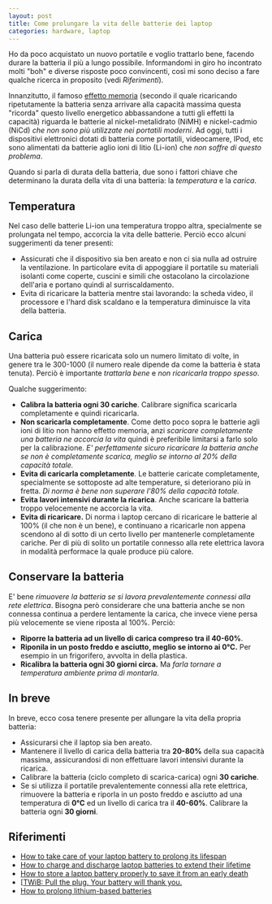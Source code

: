 ```yaml
---
layout: post
title: Come prolungare la vita delle batterie dei laptop
categories: hardware, laptop
---
```


Ho da poco acquistato un nuovo portatile e voglio trattarlo bene, facendo durare la batteria il più a lungo possibile. Informandomi in giro ho incontrato molti "boh" e diverse risposte poco convincenti, così mi sono deciso a fare qualche ricerca in proposito (vedi *Riferimenti*).

Innanzitutto, il famoso [effetto memoria](https://it.wikipedia.org/wiki/Accumulatore_di_carica_elettrica#Effetto_memoria) (secondo il quale ricaricando ripetutamente la batteria senza arrivare alla capacità massima questa "ricorda" questo livello energetico abbassandone a tutti gli effetti la capacità) riguarda le batterie al nickel-metalidrato (NiMH) e nickel-cadmio (NiCd) *che non sono più utilizzate nei portatili moderni*. Ad oggi, tutti i dispositivi elettronici dotati di batteria come portatili, videocamere, IPod, etc sono alimentati da batterie aglio ioni di litio (Li-ion) che *non soffre di questo problema*.

Quando si parla di durata della batteria, due sono i fattori chiave che determinano la durata della vita di una batteria: la *temperatura* e la *carica*.

## Temperatura ##
Nel caso delle batterie Li-ion una temperatura troppo altra, specialmente se prolungata nel tempo, accorcia la vita delle batterie. Perciò ecco alcuni suggerimenti da tener presenti:

 - Assicurati che il dispositivo sia ben areato e non ci sia nulla ad ostruire la ventilazione. In particolare evita di appoggiare il portatile su materiali isolanti come coperte, cuscini e simili che ostacolano la circolazione dell'aria e portano quindi al surriscaldamento.
 - Evita di ricaricare la batteria mentre stai lavorando: la scheda video, il processore e l'hard disk scaldano e la temperatura diminuisce la vita della batteria.

## Carica ##
Una batteria può essere ricaricata solo un numero limitato di volte, in genere tra le 300-1000 (il numero reale dipende da come la batteria è stata tenuta). Perciò è importante *trattarla bene* e *non ricaricarla troppo spesso*.

Qualche suggerimento:

 - **Calibra la batteria ogni 30 cariche**. Calibrare significa scaricarla completamente e quindi ricaricarla.
 - **Non scaricarla completamente**. Come detto poco sopra le batterie agli ioni di litio non hanno effetto memoria, anzi *scaricare completamente una batteria ne accorcia la vita* quindi è preferibile limitarsi a farlo solo per la calibrazione. *E' perfettamente sicuro ricaricare la batteria anche se non è completamente scarica, meglio se intorno al 20% della capacità totale.*
 - **Evita di caricarla completamente**. Le batterie caricate completamente, specialmente se sottoposte ad alte temperature, si deteriorano più in fretta. *Di norma è bene non superare l'80% della capacità totale.*
 - **Evita lavori intensivi durante la ricarica**. Anche scaricare la batteria troppo velocemente ne accorcia la vita.
 - **Evita di ricaricare.** Di norma i laptop cercano di ricaricare le batterie al 100% (il che non è un bene), e continuano a ricaricarle non appena scendono al di sotto di un certo livello per mantenerle completamente cariche. Per di più di solito un portatile connesso alla rete elettrica lavora in modalità performace la quale produce più calore. 
 
## Conservare la batteria ## 
E' bene *rimuovere la batteria se si lavora prevalentemente connessi alla rete elettrica*. Bisogna però considerare che una batteria anche se non connessa continua a perdere lentamente la carica, che invece viene persa più velocemente se viene riposta al 100%. Perciò:

 - **Riporre la batteria ad un livello di carica compreso tra il 40-60%**.
 - **Riponila in un posto freddo e asciutto, meglio se intorno ai 0°C.** Per esempio in un frigorifero, avvolta in della plastica.
 - **Ricalibra la batteria ogni 30 giorni circa.** Ma *farla tornare a temperatura ambiente prima di montarla*.

## In breve ##
In breve, ecco cosa tenere presente per allungare la vita della propria batteria:

 - Assicurarsi che il laptop sia ben areato.
 - Mantenere il livello di carica della batteria tra **20-80%** della sua capacità massima, assicurandosi di non effettuare lavori intensivi durante la ricarica.
 - Calibrare la batteria (ciclo completo di scarica-carica) ogni **30 cariche**.
 - Se si utilizza il portatile prevalentemente connessi alla rete elettrica, rimuovere la batteria e riporla in un posto freddo e asciutto ad una temperatura di **0°C** ed un livello di carica tra il **40-60%**. Calibrare la batteria ogni **30 giorni**.

## Riferimenti ##
* [How to take care of your laptop battery to prolong its lifespan](https://4sysops.com/archives/how-to-take-care-of-your-laptop-battery-to-prolong-its-lifespan/)
* [How to charge and discharge laptop batteries to extend their lifetime](https://4sysops.com/archives/how-to-charge-and-discharge-laptop-batteries-to-extend-their-lifetime/)
* [How to store a laptop battery properly to save it from an early death](https://4sysops.com/archives/how-to-store-a-laptop-battery-properly-to-save-it-from-an-early-death/)
* [[TWiB: Pull the plug. Your battery will thank you.](https://thisweekinbatteries.blogspot.com/2010/02/pull-plug-your-battery-will-thank-you.html)
* [How to prolong lithium-based batteries](https://batteryuniversity.com/learn/article/how_to_prolong_lithium_based_batteries)
